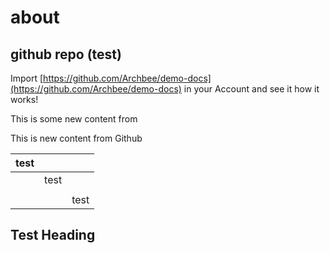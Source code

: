 # about

## github repo (test)

Import [https://github.com/Archbee/demo-docs](https://github.com/Archbee/demo-docs) in your  Account and see it how it works!

This is some new content from&#x20;

This is new content from Github

| test |      |      |
| ---- | ---- | ---- |
|      | test |      |
|      |      |      |
|      |      | test |

## Test Heading
